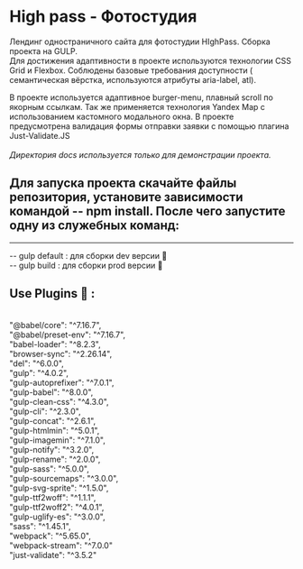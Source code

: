 
# High pass - Фотостудия
Лендинг одностраничного сайта для фотостудии HIghPass. Сборка проекта на GULP. <br/>Для достижения адаптивности в проекте используются технологии CSS Grid и Flexbox. Соблюдены базовые требования доступности ( семантическая вёрстка, используются атрибуты aria-label, atl).<br/>

В проекте используется адаптивное burger-menu, плавный scroll по якорным ссылкам. Так же применяется технология Yandex Map с использованием кастомного модального окна. В проекте предусмотрена валидация формы отправки заявки с помощью плагина Just-Validate.JS
<br/>
<br/>
*Директория docs используется только для демонстрации проекта.*
<br/>
## Для запуска проекта скачайте файлы репозитория, установите зависимости командой -- npm install. После чего запустите одну из служебных команд:

--------------------------------------------------------------------------------------------------------------------------------------------------------------------------
-- gulp default : для сборки dev версии :hammer:<br/>
-- gulp build : для сборки prod версии :handbag:


## Use Plugins :floppy_disk: :
<br/>
"@babel/core": "^7.16.7",<br/>
    "@babel/preset-env": "^7.16.7",<br/>
    "babel-loader": "^8.2.3",<br/>
    "browser-sync": "^2.26.14",<br/>
    "del": "^6.0.0",<br/>
    "gulp": "^4.0.2",<br/>
    "gulp-autoprefixer": "^7.0.1",<br/>
    "gulp-babel": "^8.0.0",<br/>
    "gulp-clean-css": "^4.3.0",<br/>
    "gulp-cli": "^2.3.0",<br/>
    "gulp-concat": "^2.6.1",<br/>
    "gulp-htmlmin": "^5.0.1",<br/>
    "gulp-imagemin": "^7.1.0",<br/>
    "gulp-notify": "^3.2.0",<br/>
    "gulp-rename": "^2.0.0",<br/>
    "gulp-sass": "^5.0.0",<br/>
    "gulp-sourcemaps": "^3.0.0",<br/>
    "gulp-svg-sprite": "^1.5.0",<br/>
    "gulp-ttf2woff": "^1.1.1",<br/>
    "gulp-ttf2woff2": "^4.0.1",<br/>
    "gulp-uglify-es": "^3.0.0",<br/>
    "sass": "^1.45.1",<br/>
    "webpack": "^5.65.0",<br/>
    "webpack-stream": "^7.0.0"<br/>
    "just-validate": "^3.5.2"<br/>
